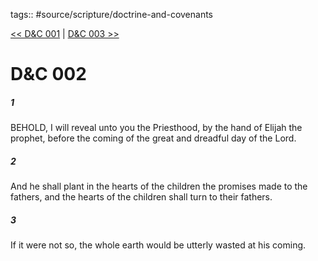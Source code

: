 tags:: #source/scripture/doctrine-and-covenants

[<< D&C 001](doctrine-and-covenants/D&C_001.md) | [D&C 003 >>](doctrine-and-covenants/D&C_003.md)

# D&C 002

##### 1

BEHOLD, I will reveal unto you the Priesthood, by the hand of Elijah the prophet, before the coming of the great and dreadful day of the Lord.

##### 2

And he shall plant in the hearts of the children the promises made to the fathers, and the hearts of the children shall turn to their fathers.

##### 3

If it were not so, the whole earth would be utterly wasted at his coming.
